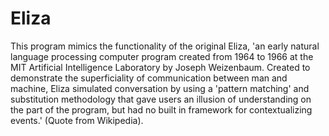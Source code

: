 # Eliza

This program mimics the functionality of the original Eliza, 'an early natural language processing computer program created from 1964 to 1966 at the MIT Artificial Intelligence Laboratory by Joseph Weizenbaum. Created to demonstrate the superficiality of communication between man and machine, Eliza simulated conversation by using a 'pattern matching' and substitution methodology that gave users an illusion of understanding on the part of the program, but had no built in framework for contextualizing events.' (Quote from Wikipedia).
